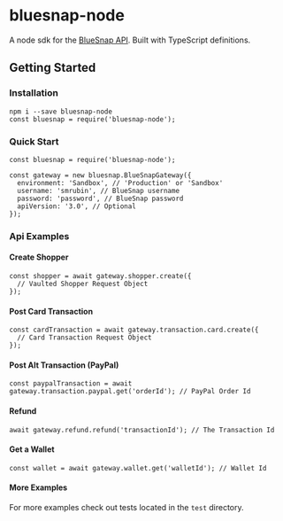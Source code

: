 # bluesnap-node

A node sdk for the [BlueSnap API](https://developers.bluesnap.com/v8976-JSON/docs). Built with TypeScript definitions.

## Getting Started

### Installation
```
npm i --save bluesnap-node
const bluesnap = require('bluesnap-node');
```

### Quick Start
```
const bluesnap = require('bluesnap-node');

const gateway = new bluesnap.BlueSnapGateway({
  environment: 'Sandbox', // 'Production' or 'Sandbox'
  username: 'smrubin', // BlueSnap username
  password: 'password', // BlueSnap password
  apiVersion: '3.0', // Optional
});
```

### Api Examples

####  Create Shopper
```
const shopper = await gateway.shopper.create({
  // Vaulted Shopper Request Object
});
```

#### Post Card Transaction
```
const cardTransaction = await gateway.transaction.card.create({
  // Card Transaction Request Object
});
```

#### Post Alt Transaction (PayPal)
```
const paypalTransaction = await gateway.transaction.paypal.get('orderId'); // PayPal Order Id
```

#### Refund
```
await gateway.refund.refund('transactionId'); // The Transaction Id
```

#### Get a Wallet
```
const wallet = await gateway.wallet.get('walletId'); // Wallet Id
```

#### More Examples
For more examples check out tests located in the `test` directory.
